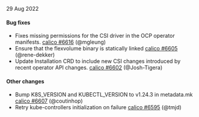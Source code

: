 29 Aug 2022

#### Bug fixes

 - Fixes missing permissions for the CSI driver in the OCP operator manifests. [calico #6616](https://github.com/projectcalico/calico/pull/6616) (@mgleung)
 - Ensure that the flexvolume binary is statically linked [calico #6605](https://github.com/projectcalico/calico/pull/6605) (@rene-dekker)
 - Update Installation CRD to include new CSI changes introduced by recent operator API changes. [calico #6602](https://github.com/projectcalico/calico/pull/6602) (@Josh-Tigera)

#### Other changes

 - Bump K8S_VERSION and KUBECTL_VERSION to v1.24.3 in metadata.mk [calico #6607](https://github.com/projectcalico/calico/pull/6607) (@coutinhop)
 - Retry kube-controllers initialization on failure [calico #6595](https://github.com/projectcalico/calico/pull/6595) (@tmjd)
